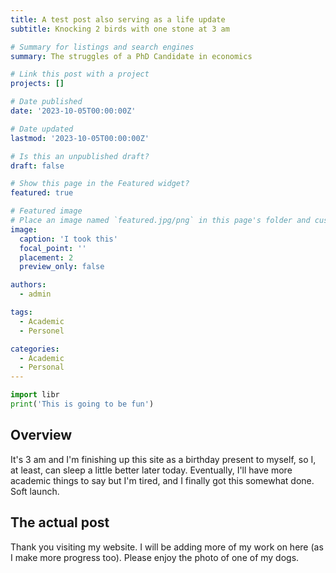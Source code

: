 ```yaml
---
title: A test post also serving as a life update
subtitle: Knocking 2 birds with one stone at 3 am

# Summary for listings and search engines
summary: The struggles of a PhD Candidate in economics

# Link this post with a project
projects: []

# Date published
date: '2023-10-05T00:00:00Z'

# Date updated
lastmod: '2023-10-05T00:00:00Z'

# Is this an unpublished draft?
draft: false

# Show this page in the Featured widget?
featured: true

# Featured image
# Place an image named `featured.jpg/png` in this page's folder and customize its options here.
image:
  caption: 'I took this'
  focal_point: ''
  placement: 2
  preview_only: false

authors:
  - admin

tags:
  - Academic
  - Personel

categories:
  - Academic
  - Personal
---
```


```python
import libr
print('This is going to be fun')
```

## Overview

It's 3 am and I'm finishing up this site as a birthday present to myself, so I, at least, can sleep a little better later today. Eventually, I'll have more academic things to say but I'm tired, and I finally got this somewhat done. Soft launch. 

## The actual post

Thank you visiting my website. I will be adding more of my work on here (as I make more progress too). Please enjoy the photo of one of my dogs. 




